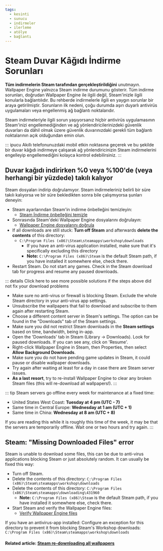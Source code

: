 ```yaml
---
tags:
  - kesinti
  - sunucu
  - indirmeler
  - ilerleme
  - atölye
  - bağlantı
---
```


# Steam Duvar Kâğıdı İndirme Sorunları

**Tüm indirmelerin Steam tarafından gerçekleştirildiğini** unutmayın. Wallpaper Engine yalnızca Steam indirme durumunu gösterir. Tüm indirme sorunları, doğrudan Wallpaper Engine ile ilgili değil, Steam'inizle ilgili konularla bağlantılıdır. Bu rehberde indirmelerle ilgili en yaygın sorunlar bir araya getirilmiştir. Sorunların ilk nedeni, çoğu durumda aşırı duyarlı antivirüs uygulamaları veya engellenmiş ağ bağlantı noktalarıdır.

Steam indirmeleriyle ilgili sorun yaşıyorsanız hiçbir antivirüs uygulamasının Steam'inizi engellemediğinden ve ağ yönlendiricilerinizdeki güvenlik duvarları da dâhil olmak üzere güvenlik duvarınızdaki gerekli tüm bağlantı noktalarının açık olduğundan emin olun.

::: ipucu Akıllı telefonunuzdaki mobil etkin noktasına geçerek ve bu şekilde bir duvar kâğıdı indirmeye çalışarak ağ yönlendiricinizin Steam indirmelerini engelleyip engellemediğini kolayca kontrol edebilirsiniz. :::

## Duvar kağıdı indirirken %0 veya %100'de (veya herhangi bir yüzdede) takılı kalıyor
Steam dosyaları indirip doğrulamıyor. Steam indirmeleriniz belirli bir süre takılı kalıyorsa ve bir süre bekledikten sonra bile çalışmıyorsa şunları deneyin:

* Steam ayarlarından Steam'in indirme önbelleğini temizleyin:
  * [Steam İndirme önbelleğini temizle](https://support.steampowered.com/kb_article.php?ref=3134-TIAL-4638)
* Sonrasında Steam'deki Wallpaper Engine dosyalarını doğrulayın:
  * [Wallpaper Engine dosyalarını doğrula](https://support.steampowered.com/kb_article.php?ref=2037-QEUH-3335)
* If all downloads are still stuck: **Turn off Steam** and afterwards **delete the contents** of this directory:
  * `C:\Program Files (x86)\Steam\steamapps\workshop\downloads`
    * If you have an anti-virus application installed, make sure that it's specifically excluding this directory
    * **Note:** `C:\Program Files (x86)\Steam` is the default Steam path, if you have installed it somewhere else, check there.
* Restart Steam. Do not start any games. Check in the Steam download tab for progress and resume any paused downloads.

::: details Click here to see more possible solutions if the steps above did not fix your download problems
* Make sure no anti-virus or firewall is blocking Steam. Exclude the whole Steam directory in your anti-virus app settings.
* Unsubscribe the wallpapers that fail to download and subscribe to them again after restarting Steam.
* Choose a different content server in Steam's settings. The option can be found in the "Downloads" tab of the Steam settings.
* Make sure you did not restrict Steam downloads in the **Steam settings** based on time, bandwidth, being in-app.
* Open the 'Downloads' tab in Steam (Library -> Downloads). Look for paused downloads. If you can see any, click on 'Resume'.
* Right-click Wallpaper Engine in Steam, then Properties, then select **Allow Background Downloads**.
* Make sure you do not have pending game updates in Steam, it could pause or disable wallpaper downloads.
* Try again after waiting at least for a day in case there are Steam server issues.
* **As a last resort**, try to re-install Wallpaper Engine to clear any broken Steam files (this will re-download all wallpapers!). :::

::: tip Steam servers go offline every week for maintenance at a fixed time:

* United States West Coast: **Tuesday at 4 pm (UTC - 7)**
* Same time in Central Europe: **Wednesday at 1 am (UTC + 1)**
* Same time in China: **Wednesday at 8 am (UTC + 8)**

If you are reading this while it is roughly this time of the week, it may be that the servers are temporarily offline. Wait one or two hours and try again. :::

## Steam: "Missing Downloaded Files" error

Steam is unable to download some files, this can be due to anti-virus applications blocking Steam or just absolutely random. It can usually be fixed this way:

* Turn off Steam.
* Delete the contents of this directory: `C:\Program Files (x86)\Steam\steamapps\workshop\downloads`
* Delete the contents of this directory: `C:\Program Files (x86)\Steam\steamapps\downloading\431960`
  * **Note:** `C:\Program Files (x86)\Steam` is the default Steam path, if you have installed it somewhere else, check there.
* Start Steam and verify the Wallpaper Engine files:
  * [Verify Wallpaper Engine files](https://support.steampowered.com/kb_article.php?ref=2037-QEUH-3335)

If you have an antivirus-app installed: Configure an exception for this directory to prevent it from blocking Steam's Workshop downloads: `C:\Program Files (x86)\Steam\steamapps\workshop\downloads`

#### Related article: [Steam re-downloading all wallpapers](/steam/redownload)
